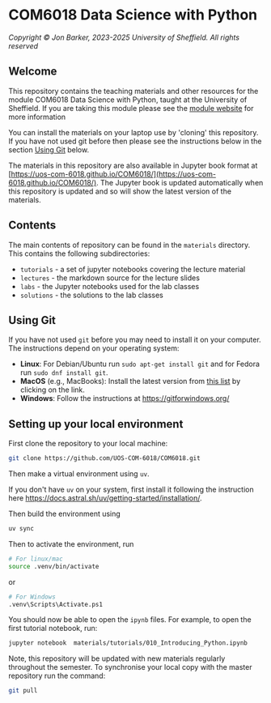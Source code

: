 # COM6018 Data Science with Python

*Copyright © Jon Barker, 2023-2025 University of Sheffield. All rights reserved*

## Welcome

This repository contains the teaching materials and other resources for the module COM6018 Data Science with Python, taught at the University of Sheffield. If you are taking this module please see the [module website](https://vle.shef.ac.uk/ultra/courses/_123512_1/cl/outline) for more information

You can install the materials on your laptop use by 'cloning' this repository. If you have not used git before then please see the instructions below in the section [Using Git](#using-git) below.

The materials in this repository are also available in Jupyter book format at [https://uos-com-6018.github.io/COM6018/](https://uos-com-6018.github.io/COM6018/). The Jupyter book is updated automatically when this repository is updated and so will show the latest version of the materials.

## Contents

The main contents of repository can be found in the `materials` directory. This contains the following subdirectories:

* `tutorials` - a set of jupyter notebooks covering the lecture material
* `lectures` - the markdown source for the lecture slides
* `labs` - the Jupyter notebooks used for the lab classes
* `solutions` - the solutions to the lab classes

## Using Git

If you have not used `git` before you may need to install it on your computer. The instructions depend on your operating system:

* **Linux**: For Debian/Ubuntu run `sudo apt-get install git` and for Fedora run `sudo dnf install git`.
* **MacOS** (e.g., MacBooks): Install the latest version from [this list](https://sourceforge.net/projects/git-osx-installer/files/) by clicking on the link.
* **Windows**: Follow the instructions at <https://gitforwindows.org/>

## Setting up your local environment

First clone the repository to your local machine:

```bash
git clone https://github.com/UOS-COM-6018/COM6018.git
```

Then make a virtual environment using `uv`.

If you don't have `uv` on your system, first install it following the instruction
here <https://docs.astral.sh/uv/getting-started/installation/>.

Then build the environment using

```bash
uv sync
```

Then to activate the environment, run

```bash
# For linux/mac
source .venv/bin/activate
```

or

```bash
# For Windows
.venv\Scripts\Activate.ps1
```

You should now be able to open the `ipynb` files. For example, to open the first tutorial notebook, run:

```bash
jupyter notebook  materials/tutorials/010_Introducing_Python.ipynb
```

Note, this repository will be updated with new materials regularly throughout the semester. To synchronise your local copy with the master repository run the command:

```bash
git pull
```
